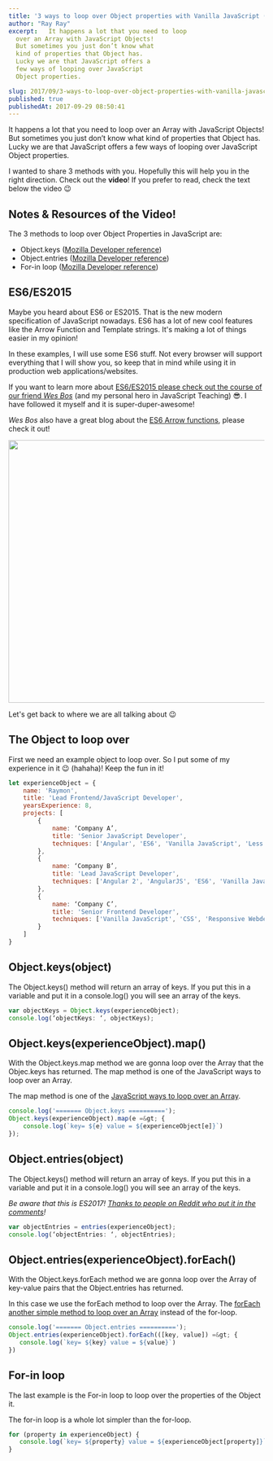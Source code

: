 ```yaml
---
title: '3 ways to loop over Object properties with Vanilla JavaScript (ES6 included)'
author: "Ray Ray"
excerpt:   It happens a lot that you need to loop
  over an Array with JavaScript Objects!
  But sometimes you just don’t know what
  kind of properties that Object has.
  Lucky we are that JavaScript offers a
  few ways of looping over JavaScript
  Object properties.

slug: 2017/09/3-ways-to-loop-over-object-properties-with-vanilla-javascript/
published: true
publishedAt: 2017-09-29 08:50:41
---
```

It happens a lot that you need to loop over an Array with JavaScript Objects! But sometimes you just don’t know what kind of properties that Object has. Lucky we are that JavaScript offers a few ways of looping over JavaScript Object properties.

I wanted to share 3 methods with you. Hopefully this will help you in the right direction. Check out the <strong>video</strong>! If you prefer to read, check the text below the video 😉

<Youtube url="https://youtu.be/Xb2aj_P1m7c" />

<h2><b>Notes &amp; Resources of the Video!</b></h2>
The 3 methods to loop over Object Properties in JavaScript are:

<ul>
 	<li>Object.keys (<a href="https://developer.mozilla.org/en-US/docs/Web/JavaScript/Reference/Global_Objects/Object/keys">Mozilla Developer reference</a>)</li>
 	<li>Object.entries (<a href="https://developer.mozilla.org/en-US/docs/Web/JavaScript/Reference/Global_Objects/Object/entries">Mozilla Developer reference</a>)</li>
 	<li>For-in loop (<a href="https://developer.mozilla.org/en-US/docs/Web/JavaScript/Reference/Statements/for...in">Mozilla Developer reference</a>)</li>
</ul>

<h2><b>ES6/ES2015</b></h2>
Maybe you heard about ES6 or ES2015. That is the new modern specification of JavaScript nowadays. ES6 has a lot of new cool features like the Arrow Function and Template strings. It's making a lot of things easier in my opinion!

In these examples, I will use some ES6 stuff. Not every browser will support everything that I will show you, so keep that in mind while using it in production web applications/websites.

If you want to learn more about <a href="http://bit.ly/ES6-COURSE-BY-WES-BOS" target="_blank" rel="noopener">ES6/ES2015 please check out the course of our friend <em>Wes Bos</em></a> (and my personal hero in JavaScript Teaching) &#x1f60e;. I have followed it myself and it is super-duper-awesome!

<em>Wes Bos</em> also have a great blog about the <a href="http://wesbos.com/arrow-functions/">ES6 Arrow functions</a>, please check it out!

<a href="http://bit.ly/ES6-COURSE-BY-WES-BOS" target="_blank" rel="noopener"><img class="aligncenter wp-image-977 size-full" src="https://blog.mrfrontend.org/wp-content/uploads/2017/09/es6-for-everyone-wes-bos-course-banner-e1506538732480.png" alt="" width="1200" height="516" /></a>


Let's get back to where we are all talking about 😉
<h2><b>The Object to loop over</b></h2>
First we need an example object to loop over. So I put some of my experience in it 😉 (hahaha)! Keep the fun in it!

```javascript
let experienceObject = {
	name: 'Raymon',
	title: 'Lead Frontend/JavaScript Developer',
	yearsExperience: 8,
	projects: [
		{
			name: ‘Company A’,
			title: 'Senior JavaScript Developer',
			techniques: ['Angular', 'ES6', 'Vanilla JavaScript', 'Less', 'CSS']
		},
		{
			name: ‘Company B’,
			title: 'Lead JavaScript Developer',
			techniques: ['Angular 2', 'AngularJS', 'ES6', 'Vanilla JavaScript', 'Web Sockets', 'D3']
		},
		{
			name: ‘Company C’,
			title: 'Senior Frontend Developer',
			techniques: ['Vanilla JavaScript', 'CSS', 'Responsive Webdesign']
		}
	]
}
```

<h2><b>Object.keys(object)</b></h2>
The Object.keys() method will return an array of keys. If you put this in a variable and put it in a console.log() you will see an array of the keys.

```javascript
var objectKeys = Object.keys(experienceObject);
console.log(‘objectKeys: ‘, objectKeys);
```

<h2>Object.keys(experienceObject).map()</h2>
With the Object.keys.map method we are gonna loop over the Array that the Objec.keys has returned. The map method is one of the JavaScript ways to loop over an Array.

The map method is one of the <a href="https://developer.mozilla.org/en-US/docs/Web/JavaScript/Reference/Global_Objects/Array/map" rel="noopener">JavaScript ways to loop over an Array</a>.

```javascript
console.log('======= Object.keys ==========');
Object.keys(experienceObject).map(e =&gt; {
	console.log(`key= ${e} value = ${experienceObject[e]}`)
});
```

<h2><b>Object.entries(object)</b></h2>
The Object.keys() method will return an array of keys. If you put this in a variable and put it in a console.log() you will see an array of the keys.

<em>Be aware that this is ES2017! <a href="https://www.reddit.com/r/javascript/comments/736nle/3_ways_to_loop_over_object_properties_with/" target="_blank" rel="noopener">Thanks to people on Reddit who put it in the comments</a>!</em>

```javascript
var objectEntries = entries(experienceObject);
console.log(‘objectEntries: ‘, objectEntries);
```

<h3></h3>
<h2>Object.entries(experienceObject).forEach()</h2>
With the Object.keys.forEach method we are gonna loop over the Array of key-value pairs that the Object.entries has returned.

In this case we use the forEach method to loop over the Array. The <a href="https://developer.mozilla.org/en-US/docs/Web/JavaScript/Reference/Global_Objects/Array/forEach" rel="noopener">forEach another simple method to loop over an Array</a> instead of the for-loop.

```javascript
console.log('======= Object.entries ==========');
Object.entries(experienceObject).forEach(([key, value]) =&gt; {
   console.log(`key= ${key} value = ${value}`)
})
```

<h2><b>For-in loop</b></h2>
The last example is the For-in loop to loop over the properties of the Object it.

The for-in loop is a whole lot simpler than the for-loop.

```javascript
for (property in experienceObject) {
   console.log(`key= ${property} value = ${experienceObject[property]}`)
}
```